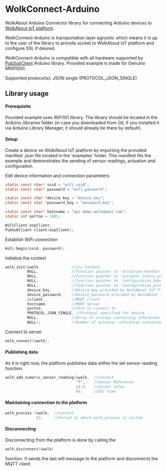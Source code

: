 # WolkConnect-Arduino
WolkAbout Arduino Connector library for connecting Arduino devices to [WolkAbout IoT platform](https://demo.wolkabout.com/#/login).

WolkConnect-Arduino is transportation layer agnostic which means it is up to the user of the library to
provide socket to WolkAbout IoT platform and configure SSL if desired.

WolkConnect-Arduino is compatible with all hardware supported by [PubSubClient](https://pubsubclient.knolleary.net/) Arduino library.
Provided example is made for Genuino MKR1000.

Supported protocol(s):
JSON single (PROTOCOL_JSON_SINGLE)

## Library usage

#### Prerequisite

  Provided example uses WiFi101 library.
  The library should be located in the Arduino /libraries folder (in case you downloaded from Git, if you installed it via Arduino Library Manager, it should already be there by default).

#### Setup

Create a device on WolkAbout IoT platform by importing the provided manifest .json file located in the 'examples' folder. This manifest fits the example and demonstrates the sending of sensor readings, actuation and configuration.

Edit device information and connection parameters

```c
static const char* ssid = "wifi_ssid";
static const char* password = "wifi_password";

static const char *device_key = "device_key";
static const char *password_key = "password_key";

static const char* hostname = "api-demo.wolkabout.com";
static int portno = 1883;

WiFiClient espClient;
PubSubClient client(espClient);
```

Establish WiFi connection
```c
WiFi.begin(ssid, password);
```

Initialize the context
```c
wolk_init(&wolk               //ctx Context
          NULL,               //function pointer to 'actuation_handler_t' implementation
          NULL,               //function pointer to 'actuator_status_provider_t' implementation
          NULL,               //function pointer to 'configuration_handler_t' implementation
          NULL,               //function pointer to 'configuration_provider_t' implementation
          device_key,         //Device key provided by WolkAbout IoT Platform upon device creation
          device_password,    //Device password provided by WolkAbout IoT Platform device upon device creation
          &client,            //MQQT Client
          hostname,           //MQQT Server
          portno,             //Port to connect to
          PROTOCOL_JSON_SINGLE, //Protocol specified for device
          NULL,               //Array of strings containing references of actuators that device possess
          NULL);              //Number of actuator references contained in actuator_references
```
Connect to server

```c
wolk_connect(&wolk);
```


#### Publishing data

As it is right now, the platform publishes data within the set sensor reading function.

```c
wolk_add_numeric_sensor_reading(&wolk,  //Context 
                                "T",    //Sensor Reference
                                23.4,   //Sensor Value
                                0);     //UTC time
```
#### Maintaining connection to the platform
```c
wolk_process (&wolk,  //Context 
              5);     //Period at which wolk_process is called
```
#### Disconnecting

Disconnecting from the platform is done by calling the
```c
wolk_disconnect(&wolk)
```
function. It sends the last will message to the platform and disconnects the MQTT client.